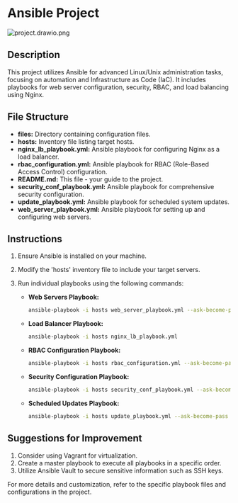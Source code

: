 # Ansible Project


![project.drawio.png](:/19a9bd7e6fb14c669938faee2dcb4023)



## Description
This project utilizes Ansible for advanced Linux/Unix administration tasks, focusing on automation and Infrastructure as Code (IaC). It includes playbooks for web server configuration, security, RBAC, and load balancing using Nginx.

## File Structure
- **files:** Directory containing configuration files.
- **hosts:** Inventory file listing target hosts.
- **nginx_lb_playbook.yml:** Ansible playbook for configuring Nginx as a load balancer.
- **rbac_configuration.yml:** Ansible playbook for RBAC (Role-Based Access Control) configuration.
- **README.md:** This file - your guide to the project.
- **security_conf_playbook.yml:** Ansible playbook for comprehensive security configuration.
- **update_playbook.yml:** Ansible playbook for scheduled system updates.
- **web_server_playbook.yml:** Ansible playbook for setting up and configuring web servers.

## Instructions
1. Ensure Ansible is installed on your machine.
2. Modify the 'hosts' inventory file to include your target servers.
3. Run individual playbooks using the following commands:

   - **Web Servers Playbook:**
     ```bash
     ansible-playbook -i hosts web_server_playbook.yml --ask-become-pass
     ```

   - **Load Balancer Playbook:**
     ```bash
     ansible-playbook -i hosts nginx_lb_playbook.yml
     ```

   - **RBAC Configuration Playbook:**
     ```bash
     ansible-playbook -i hosts rbac_configuration.yml --ask-become-pass
     ```

   - **Security Configuration Playbook:**
     ```bash
     ansible-playbook -i hosts security_conf_playbook.yml --ask-become-pass
     ```

   - **Scheduled Updates Playbook:**
     ```bash
     ansible-playbook -i hosts update_playbook.yml --ask-become-pass
     ```

## Suggestions for Improvement
1. Consider using Vagrant for virtualization.
2. Create a master playbook to execute all playbooks in a specific order.
3. Utilize Ansible Vault to secure sensitive information such as SSH keys.

For more details and customization, refer to the specific playbook files and configurations in the project.

